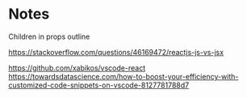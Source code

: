 # Notes

Children in props
outline

https://stackoverflow.com/questions/46169472/reactjs-js-vs-jsx

https://github.com/xabikos/vscode-react
https://towardsdatascience.com/how-to-boost-your-efficiency-with-customized-code-snippets-on-vscode-8127781788d7